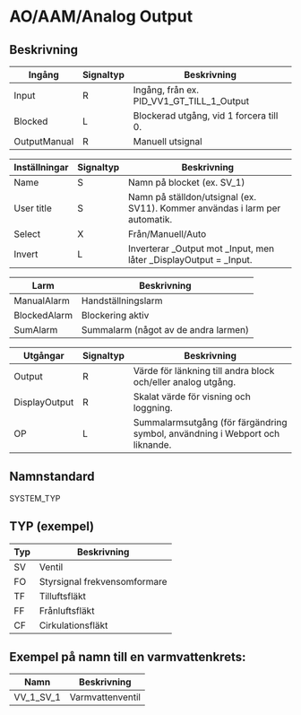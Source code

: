 # AO/AAM/Analog Output

## Beskrivning

| Ingång | Signaltyp | Beskrivning |
| --- | --- | --- |
| Input | R | Ingång, från ex. PID_VV1_GT_TILL_1_Output |
| Blocked | L | Blockerad utgång, vid 1 forcera till 0. |
| OutputManual | R | Manuell utsignal |

| Inställningar | Signaltyp | Beskrivning |
| --- | --- | --- |
| Name | S | Namn på blocket (ex. SV_1) |
| User title | S | Namn på ställdon/utsignal (ex. SV11). Kommer användas i larm per automatik. |
| Select | X | Från/Manuell/Auto |
| Invert | L | Inverterar _Output mot _Input, men låter _DisplayOutput = _Input. |

| Larm | Beskrivning |
| --- | --- |
| ManualAlarm | Handställningslarm |
| BlockedAlarm | Blockering aktiv |
| SumAlarm | Summalarm (något av de andra larmen) |

| Utgångar | Signaltyp | Beskrivning |
| --- | --- | --- |
| Output | R | Värde för länkning till andra block och/eller analog utgång. |
| DisplayOutput | R | Skalat värde för visning och loggning. |
| OP | L | Summalarmsutgång (för färgändring symbol, användning i Webport och liknande. |

## Namnstandard

SYSTEM_TYP

## TYP (exempel)

| Typ | Beskrivning |
| --- | --- |
| SV | Ventil |
| FO | Styrsignal frekvensomformare |
| TF | Tilluftsfläkt |
| FF | Frånluftsfläkt |
| CF | Cirkulationsfläkt |

## Exempel på namn till en varmvattenkrets:

| Namn | Beskrivning |
| --- | --- |
| VV_1_SV_1 | Varmvattenventil |

